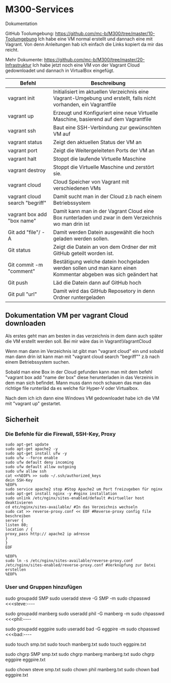 # M300-Services
Dokumentation

GitHub Toolumgebung: https://github.com/mc-b/M300/tree/master/10-Toolumgebung
	Ich habe eine VM normal erstellt und dannach eine mit Vagrant.
    Von denn Anleitungen hab ich einfach die Links kopiert da mir das reicht.

Mehr Dokumente: https://github.com/mc-b/M300/tree/master/20-Infrastruktur
	Ich habe jetzt noch eine VM von der Vagrant Cloud gedownloadet und dannach in VirtualBox eingefügt.
	
  | Befehl                         | Beschreibung																										|
  |--------------------------------|--------------------------------------------------------------------------------------------------------------------|
  |vagrant init				   	   | Initialisiert im aktuellen Verzeichnis eine Vagrant-Umgebung und erstellt, falls nicht vorhanden, ein Vagrantfile  |
  |vagrant up					   | Erzeugt und Konfiguriert eine neue Virtuelle Maschine, basierend auf dem Vagrantfile                               |
  |vagrant ssh					   |Baut eine SSH-Verbindung zur gewünschten VM auf                                                                     |
  |vagrant status				   |Zeigt den aktuellen Status der VM an                                                                                |
  |vagrant port					   |Zeigt die Weitergeleiteten Ports der VM an                                                                          |
  |vagrant halt					   |Stoppt die laufende Virtuelle Maschine                                                                              |
  |vagrant destroy				   |Stoppt die Virtuelle Maschine und zerstört sie.                                                                     |
  |vagrant cloud                   |Cloud Speicher von Vagrant mit verschiedenen VMs																	|
  |vagrant cloud search "begriff"  |Damit sucht man in der Cloud z.b nach einem Betriebssystem															|
  |vagrant box add "box name"	   |Damit kann man in der Vagrant Cloud eine Box runterladen und zwar in dem Verzeichnis wo man drin ist				|
  |Git add "file"/ -A			   |Damit werden Datein ausgewählt die hoch geladen werden sollen.                                                      |
  |Git status                      |Zeigt die Datein an von dem Ordner der mit GitHub geteilt worden ist.                                               |
  |Git commit -m "comment"		   |Bestätigung welche datein hochgeladen werden sollen und man kann einen Kommentar abgeben was sich geändert hat      |
  |Git push                        |Läd die Datein dann auf GitHub hoch                                                                                 |
  |Git pull "url"                  |Damit wird das GitHub Reposetory in denn Ordner runtergeladen                                                       |
  
  
  
  
  
  
  
## Dokumentation VM per vagrant Cloud downloaden


Als erstes geht man am besten in das verzeichnis in dem dann auch später die VM erstellt werden soll.
Bei mir wäre das in Vagrant\VagrantCloud

Wenn man dann im Verzeichnis ist gibt man "vagrant cloud" ein und sobald man dann drin ist kann man
mit "vagrant cloud search "begriff"" z.b nach einem Betriebssystem suchen.

Sobald man eine Box in der Cloud gefunden kann man mit dem befehl "vagrant box add "name der box" diese herunterladen
in das Verzeinis in dem man sich befindet. Mann muss dann noch schauen das man das richtige file runterläd da es welche für Hyper-V oder Virtualbox.

Nach dem ich ich dann eine Windows VM gedownloadet habe ich die VM mit "vagrant up" gestartet.



## Sicherheit

### Die Befehle für die Firewall, SSH-Key, Proxy

```config.vm.provision "shell", inline: <<-SHELL
sudo apt-get update
sudo apt-get apache2 -y
sudo apt-get install ufw -y
sudo ufw --force enable
sudo ufw default deny incoming
sudo ufw default allow outgoing
sudo ufw allow ssh
cat <<%EOF% >> sudo ~/.ssh/authorized_keys
dein SSH-Key
%EOF%
sudo service apache2 stop #Stop Apache2 um Port freizugeben für nginx
sudo apt-get install nginx -y #nginx installation
sudo unlink /etc/nginx/sites-enabled/default #virtueller host deaktivieren
cd etc/nginx/sites-available/ #In das Verzeichnis wechseln
sudo cat >> reverse-proxy.conf << EOF #Reverse-proxy config file beschreiben
server {
listen 80;
location / {
proxy_pass http:// apache2 ip adresse
}
}
EOF

%EOF%
sudo ln -s /etc/nginx/sites-available/reverse-proxy.conf /etc/nginx/sites-enabled/reverse-proxy.conf #Verknüpfung zur Datei erstellen
%EOF%
```
### User und Gruppen hinzufügen

sudo groupadd SMP
sudo useradd steve -G SMP -m
sudo chpasswd <<<steve:----

sudo groupadd manberg
sudo useradd phil -G manberg -m
sudo chpasswd <<<phil:----

sudo groupadd eggpire
sudo useradd bad -G eggpire -m
sudo chpasswd <<<bad:----

sudo touch smp.txt
sudo touch manberg.txt
sudo touch eggpire.txt

sudo chgrp SMP smp.txt
sudo chgrp manberg manberg.txt
sudo chgrp eggpire eggpire.txt

sudo chown steve smp.txt
sudo chown phil manberg.txt
sudo chown bad eggpire.txt